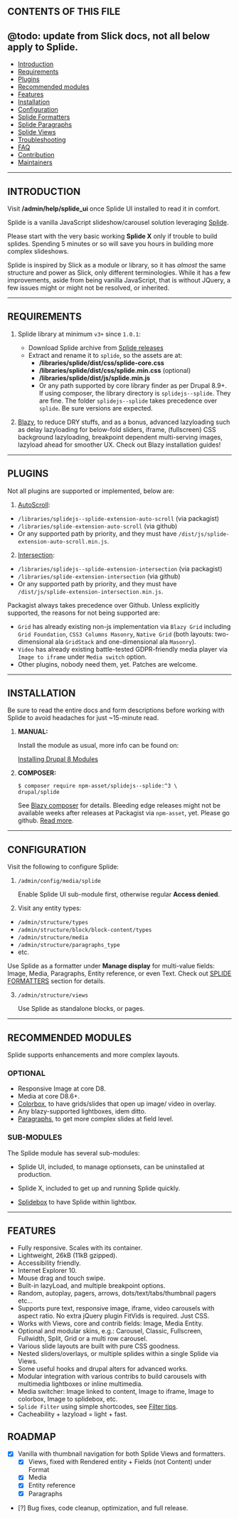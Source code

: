 
## <a name="top"> </a>CONTENTS OF THIS FILE
## @todo: update from Slick docs, not all below apply to Splide.

 * [Introduction](#introduction)
 * [Requirements](#requirements)
 * [Plugins](#plugins)
 * [Recommended modules](#recommended-modules)
 * [Features](#features)
 * [Installation](#installation)
 * [Configuration](#configuration)
 * [Splide Formatters](#formatters)
 * [Splide Paragraphs](#paragraphs)
 * [Splide Views](#views)
 * [Troubleshooting](#troubleshooting)
 * [FAQ](#faq)
 * [Contribution](#contribution)
 * [Maintainers](#maintainers)

***
## <a name="introduction"></a>INTRODUCTION

Visit **/admin/help/splide_ui** once Splide UI installed to read it in comfort.

Splide is a vanilla JavaScript slideshow/carousel solution leveraging
[Splide](https://github.com/Splidejs/splide).

Please start with the very basic working **Splide X** only if
trouble to build splides. Spending 5 minutes or so will save you hours in
building more complex slideshows.

Splide is inspired by Slick as a module or library, so it has _almost_ the same
structure and power as Slick, only different terminologies. While it has a few
improvements, aside from being vanilla JavaScript, that is without JQuery, a few
issues might or might not be resolved, or inherited.


***
## <a name="requirements"> </a>REQUIREMENTS
1. Splide library at minimum `v3+` since `1.0.1`:
   * Download Splide archive from [Splide releases](https://github.com/Splidejs/splide/releases)
   * Extract and rename it to `splide`, so the assets are at:
     + **/libraries/splide/dist/css/splide-core.css**
     + **/libraries/splide/dist/css/splide.min.css** (optional)
     + **/libraries/splide/dist/js/splide.min.js**
     + Or any path supported by core library finder as per Drupal 8.9+. If using
       composer, the library directory is `splidejs--splide`. They are fine.
       The folder `splidejs--splide` takes precedence over `splide`. Be sure
       versions are expected.

2. [Blazy](https://drupal.org/project/blazy), to reduce DRY stuffs, and as a
   bonus, advanced lazyloading such as delay lazyloading for below-fold sliders,
   iframe, (fullscreen) CSS background lazyloading, breakpoint dependent
   multi-serving images, lazyload ahead for smoother UX.
   Check out Blazy installation guides!

***
## <a name="plugins"> </a>PLUGINS
Not all plugins are supported or implemented, below are:  

1. [AutoScroll](https://github.com/Splidejs/splide-extension-auto-scroll):  

  + `/libraries/splidejs--splide-extension-auto-scroll` (via packagist)
  + `/libraries/splide-extension-auto-scroll` (via github)
  + Or any supported path by priority, and they must have `/dist/js/splide-extension-auto-scroll.min.js`.  

2. [Intersection](https://github.com/Splidejs/splide-extension-intersection):  

  + `/libraries/splidejs--splide-extension-intersection` (via packagist)
  + `/libraries/splide-extension-intersection` (via github)
  + Or any supported path by priority, and they must have  
     `/dist/js/splide-extension-intersection.min.js`.

Packagist always takes precedence over Github.
Unless explicitly supported, the reasons for not being supported are:  

* `Grid` has already existing non-js implementation via `Blazy Grid` including
  `Grid Foundation`, `CSS3 Columns Masonry`, `Native Grid` (both layouts:
  two-dimensional ala `GridStack` and one-dimensional ala `Masonry`).  
* `Video` has already existing battle-tested GDPR-friendly media player via
  `Image to iframe` under `Media switch` option.  
* Other plugins, nobody need them, yet. Patches are welcome.  


***
## <a name="installation"> </a>INSTALLATION
Be sure to read the entire docs and form descriptions before working with
Splide to avoid headaches for just ~15-minute read.

1. **MANUAL:**

   Install the module as usual, more info can be found on:

   [Installing Drupal 8 Modules](https://drupal.org/node/1897420)

2. **COMPOSER:**

   ```
   $ composer require npm-asset/splidejs--splide:^3 \
   drupal/splide
   ```
   See [Blazy composer](/admin/help/blazy_ui#composer) for details.
   Bleeding edge releases might not be available weeks after releases at
   Packagist via `npm-asset`, yet. Please go github.
   [Read more](https://github.com/hiqdev/asset-packagist/issues/139).


***
## <a name="configuration"> </a>CONFIGURATION
Visit the following to configure Splide:

1. `/admin/config/media/splide`

   Enable Splide UI sub-module first, otherwise regular **Access denied**.

2. Visit any entity types:  
  + `/admin/structure/types`
  + `/admin/structure/block/block-content/types`
  + `/admin/structure/media`
  + `/admin/structure/paragraphs_type`
  + etc.

   Use Splide as a formatter under **Manage display** for multi-value fields:
   Image, Media, Paragraphs, Entity reference, or even Text.
   Check out [SPLIDE FORMATTERS](#formatters) section for details.

3. `/admin/structure/views`

   Use Splide as standalone blocks, or pages.


***
## <a name="recommended-modules"> </a>RECOMMENDED MODULES
Splide supports enhancements and more complex layouts.

### OPTIONAL
* Responsive Image at core D8.
* Media at core D8.6+.
* [Colorbox](https://drupal.org/project/colorbox), to have grids/slides that
   open up image/ video in overlay.
* Any blazy-supported lightboxes, idem ditto.
* [Paragraphs](https://drupal.org/project/paragraphs), to get more complex
  slides at field level.


### SUB-MODULES
The Splide module has several sub-modules:
* Splide UI, included, to manage optionsets, can be uninstalled at production.

* Splide X, included
  to get up and running Splide quickly.

* [Splidebox](https://drupal.org/project/splidebox)
  to have Splide within lightbox.

***
## <a name="features"></a>FEATURES
* Fully responsive. Scales with its container.
* Lightweight, 26kB (11kB gzipped).
* Accessibility friendly.
* Internet Explorer 10.
* Mouse drag and touch swipe.
* Built-in lazyLoad, and multiple breakpoint options.
* Random, autoplay, pagers, arrows, dots/text/tabs/thumbnail pagers etc...
* Supports pure text, responsive image, iframe, video carousels with
  aspect ratio. No extra jQuery plugin FitVids is required. Just CSS.
* Works with Views, core and contrib fields: Image, Media Entity.
* Optional and modular skins, e.g.: Carousel, Classic, Fullscreen, Fullwidth,
  Split, Grid or a multi row carousel.
* Various slide layouts are built with pure CSS goodness.
* Nested sliders/overlays, or multiple splides within a single Splide via Views.
* Some useful hooks and drupal alters for advanced works.
* Modular integration with various contribs to build carousels with multimedia
  lightboxes or inline multimedia.
* Media switcher: Image linked to content, Image to iframe, Image to colorbox,
  Image to splidebox, etc.
* `Splide Filter` using simple shortcodes, see [Filter tips](/filter/tips).
* Cacheability + lazyload = light + fast.

## ROADMAP
* [x] Vanilla with thumbnail navigation for both Splide Views and formatters.
  - [x] Views, fixed with Rendered entity + Fields (not Content) under Format
  - [x] Media
  - [x] Entity reference
  - [X] Paragraphs
* [?] Bug fixes, code cleanup, optimization, and full release.
